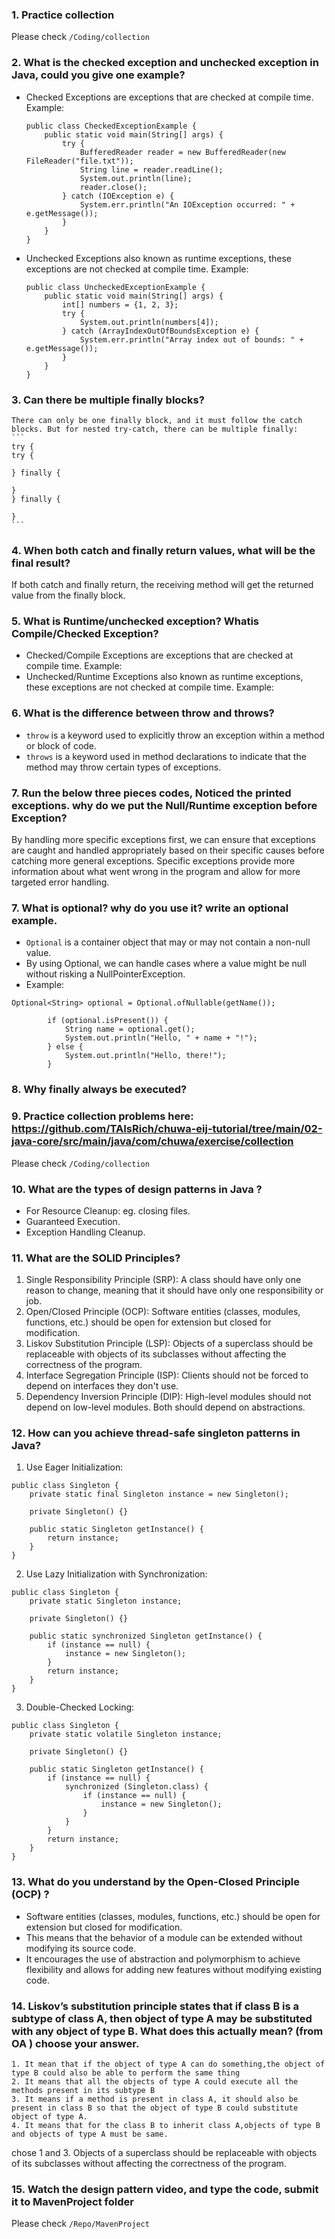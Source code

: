 ### 1. Practice collection
Please check `/Coding/collection`

### 2. What is the checked exception and unchecked exception in Java, could you give one example?
- Checked Exceptions are exceptions that are checked at compile time. Example:
    ```
    public class CheckedExceptionExample {
        public static void main(String[] args) {
            try {
                BufferedReader reader = new BufferedReader(new FileReader("file.txt"));
                String line = reader.readLine();
                System.out.println(line);
                reader.close();
            } catch (IOException e) {
                System.err.println("An IOException occurred: " + e.getMessage());
            }
        }
    }
    ```
- Unchecked Exceptions also known as runtime exceptions, these exceptions are not checked at compile time. Example:
    ```
    public class UncheckedExceptionExample {
        public static void main(String[] args) {
            int[] numbers = {1, 2, 3};
            try {
                System.out.println(numbers[4]);
            } catch (ArrayIndexOutOfBoundsException e) {
                System.err.println("Array index out of bounds: " + e.getMessage());
            }
        }
    }
    ```

### 3. Can there be multiple finally blocks?
    There can only be one finally block, and it must follow the catch blocks. But for nested try-catch, there can be multiple finally:
    ```
    try {
    try {

    } finally {

    }
    } finally {

    }
    ```

### 4. When both catch and finally return values, what will be the final result?
If both catch and finally return, the receiving method will get the returned value from the finally block.

### 5. What is Runtime/unchecked exception? Whatis Compile/Checked Exception?
- Checked/Compile Exceptions are exceptions that are checked at compile time. Example:
- Unchecked/Runtime Exceptions also known as runtime exceptions, these exceptions are not checked at compile time. Example:

### 6. What is the difference between throw and throws?
- `throw` is a keyword used to explicitly throw an exception within a method or block of code.
- `throws` is a keyword used in method declarations to indicate that the method may throw certain types of exceptions.

### 7. Run the below three pieces codes, Noticed the printed exceptions. why do we put the Null/Runtime exception before Exception?
By handling more specific exceptions first, we can ensure that exceptions are caught and handled appropriately based on their specific causes before catching more general exceptions. Specific exceptions provide more information about what went wrong in the program and allow for more targeted error handling.

### 7. What is optional? why do you use it? write an optional example.
- `Optional` is a container object that may or may not contain a non-null value. 
- By using Optional, we can handle cases where a value might be null without risking a NullPointerException.
- Example:
```
Optional<String> optional = Optional.ofNullable(getName());

        if (optional.isPresent()) {
            String name = optional.get();
            System.out.println("Hello, " + name + "!");
        } else {
            System.out.println("Hello, there!");
        }
```

### 8. Why finally always be executed?

### 9. Practice collection problems here: https://github.com/TAIsRich/chuwa-eij-tutorial/tree/main/02-java-core/src/main/java/com/chuwa/exercise/collection
Please check `/Coding/collection`

### 10. What are the types of design patterns in Java ?
- For Resource Cleanup: eg. closing files. 
- Guaranteed Execution. 
- Exception Handling Cleanup.

### 11. What are the SOLID Principles?
1. Single Responsibility Principle (SRP): A class should have only one reason to change, meaning that it should have only one responsibility or job.
2. Open/Closed Principle (OCP): Software entities (classes, modules, functions, etc.) should be open for extension but closed for modification.
3. Liskov Substitution Principle (LSP): Objects of a superclass should be replaceable with objects of its subclasses without affecting the correctness of the program.
4. Interface Segregation Principle (ISP): Clients should not be forced to depend on interfaces they don't use.
5. Dependency Inversion Principle (DIP): High-level modules should not depend on low-level modules. Both should depend on abstractions.

### 12. How can you achieve thread-safe singleton patterns in Java?
1. Use Eager Initialization:
```
public class Singleton {
    private static final Singleton instance = new Singleton();

    private Singleton() {}

    public static Singleton getInstance() {
        return instance;
    }
}
```
2. Use Lazy Initialization with Synchronization:
```
public class Singleton {
    private static Singleton instance;

    private Singleton() {}

    public static synchronized Singleton getInstance() {
        if (instance == null) {
            instance = new Singleton();
        }
        return instance;
    }
}
```
3. Double-Checked Locking:
```
public class Singleton {
    private static volatile Singleton instance;

    private Singleton() {}

    public static Singleton getInstance() {
        if (instance == null) {
            synchronized (Singleton.class) {
                if (instance == null) {
                    instance = new Singleton();
                }
            }
        }
        return instance;
    }
}
```

### 13. What do you understand by the Open-Closed Principle (OCP) ?
- Software entities (classes, modules, functions, etc.) should be open for extension but closed for modification.
- This means that the behavior of a module can be extended without modifying its source code.
- It encourages the use of abstraction and polymorphism to achieve flexibility and allows for adding new features without modifying existing code.

### 14. Liskov’s substitution principle states that if class B is a subtype of class A, then object of type A may be substituted with any object of type B. What does this actually mean? (from OA ) choose your answer. 
    1. It mean that if the object of type A can do something,the object of type B could also be able to perform the same thing
    2. It means that all the objects of type A could execute all the methods present in its subtype B
    3. It means if a method is present in class A, it should also be present in class B so that the object of type B could substitute object of type A.
    4. It means that for the class B to inherit class A,objects of type B and objects of type A must be same.
chose 1 and 3. Objects of a superclass should be replaceable with objects of its subclasses without affecting the correctness of the program.

### 15. Watch the design pattern video, and type the code, submit it to MavenProject folder
Please check `/Repo/MavenProject`